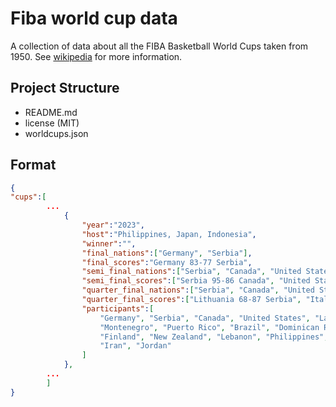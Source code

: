 # Fiba world cup data
A collection of data about all the FIBA Basketball World Cups taken from 1950. See [wikipedia](https://en.wikipedia.org/wiki/FIBA_Basketball_World_Cup) for more information.

## Project Structure
- README.md
- license (MIT)
- worldcups.json

## Format
```json
{
"cups":[
        ...
            {
                "year":"2023",
                "host":"Philippines, Japan, Indonesia",
                "winner":"",
                "final_nations":["Germany", "Serbia"],
                "final_scores":"Germany 83-77 Serbia",
                "semi_final_nations":["Serbia", "Canada", "United States", "Germany"],
                "semi_final_scores":["Serbia 95-86 Canada", "United States 111-113 Germany"],
                "quarter_final_nations":["Serbia", "Canada", "United States", "Germany", "Italy", "Latvia", "Lithuania", "Slovenia"],
                "quarter_final_scores":["Lithuania 68-87 Serbia", "Italy 63-100 United States", "Germany 81-79 Latvia", "Canada 100-89 Slovenia"],
                "participants":[
                    "Germany", "Serbia", "Canada", "United States", "Latvia", "Lithuania", "Slovenia", "Italy", "Spain", "Australia", 
                    "Montenegro", "Puerto Rico", "Brazil", "Dominican Republic", "Greece", "Georgia", "South Sudan", "France", "Japan", "Egypt", 
                    "Finland", "New Zealand", "Lebanon", "Philippines", "Mexico", "Angola", "Ivory Coast", "Cape Verde", "China", "Venezuela",
                    "Iran", "Jordan"
                ]
            },
        ...
        ]
}
```